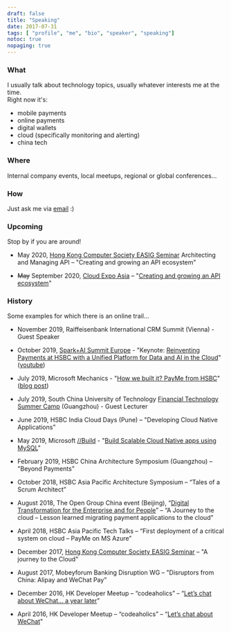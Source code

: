 ```yaml
---
draft: false
title: "Speaking"
date: 2017-07-31
tags: [ "profile", "me", "bio", "speaker", "speaking"]
notoc: true
nopaging: true
---
```


### What
I usually talk about technology topics, usually whatever interests me at the time.  
Right now it's: 

- mobile payments
- online payments
- digital wallets
- cloud (specifically monitoring and alerting)
- china tech

### Where
Internal company events, local meetups, regional or global conferences...

### How
Just ask me via [email](mailto:alessio.basso@gmail.com) :)

### Upcoming
Stop by if you are around!

* May 2020, [Hong Kong Computer Society EASIG Seminar](https://www.anpasia.com/newsletterweb/4143594079434B584279454359/40?noTracking=true) Architecting and Managing API – "Creating and growing an API ecosystem"

* ~~May~~ September 2020, [Cloud Expo Asia](https://www.cloudexpoasiahk.com) – "[Creating and growing an API ecosystem](https://www.cloudexpoasiahk.com)"

### History
Some examples for which there is an online trail...

* November 2019, Raiffeisenbank International CRM Summit (Vienna) - Guest Speaker 

* October 2019, [Spark+AI Summit Europe](https://databricks.com/sparkaisummit/europe) - "Keynote: [Reinventing Payments at HSBC with a Unified Platform for Data and AI in the Cloud](https://databricks.com/sparkaisummit/europe/spark-summit-2019-keynotes-2#reinventing)" ([youtube](https://www.youtube.com/watch?v=F7P5oi7AOCw))

* July 2019, Microsoft Mechanics - "[How we built it? PayMe from HSBC](https://youtu.be/KEYqG0IcUy8)" ([blog post](https://azure.microsoft.com/en-us/blog/how-hsbc-built-its-payme-for-business-app-on-microsoft-azure/))

* July 2019, South China University of Technology [Financial Technology Summer Camp](https://mp.weixin.qq.com/s/D1mrqjgGj_qH39BHTRrglw) (Guangzhou) - Guest Lecturer

* June 2019, HSBC India Cloud Days (Pune) – "Developing Cloud Native Applications”

* May 2019, Microsoft [//Build](https://news.microsoft.com/build2019/) - "[Build Scalable Cloud Native apps using MySQL](https://mybuild.techcommunity.microsoft.com/sessions/76989)"

* February 2019, HSBC China  Architecture Symposium (Guangzhou) – "Beyond Payments”

* October 2018, HSBC Asia Pacific Architecture Symposium – “Tales of a Scrum Architect”
 
* August 2018, The Open Group China event (Beijing), “[Digital Transformation for the Enterprise and for People](http://www.opengroup.org.cn/index.php/event/shuzihuashidaiqiyebiangeyurencaizhuanxing)” – “A Journey to the cloud – Lesson learned migrating payment applications to the cloud”

* April 2018, HSBC Asia Pacific Tech Talks – “First deployment of a critical system on cloud – PayMe on MS Azure”

* December 2017, [Hong Kong Computer Society EASIG Seminar](http://www.hkcs.org.hk/event/enterprise-architecture-sig-half-day-seminar/) – "A journey to the Cloud"

* August 2017, Mobeyforum Banking Disruption WG – "Disruptors from China: Alipay and WeChat Pay”

* December 2016, HK Developer Meetup – “codeaholics” – “[Let’s chat about WeChat… a year later](https://speakerdeck.com/alexdown/lets-chat-about-wechat-dot-dot-dot-one-year-later)"

* April 2016, HK Developer Meetup – “codeaholics” – “[Let’s chat about WeChat](https://speakerdeck.com/alexdown/lets-chat-about-wechat)"